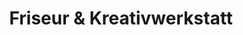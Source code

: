 ---
title: "Friseur & Kreativwerkstatt"
url: /dippoldiswalde/friseur-und-kreativwerkstatt/
shop: Friseur
---